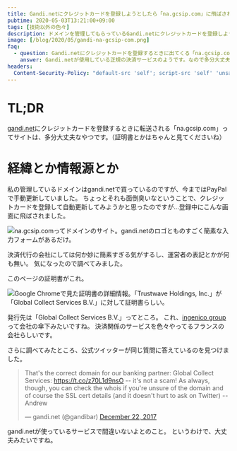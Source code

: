 ```yaml
---
title: Gandi.netにクレジットカードを登録しようとしたら「na.gcsip.com」に飛ばされた
pubtime: 2020-05-03T13:21:00+09:00
tags: [技術以外の色々]
description: ドメインを管理してもらっているGandi.netにクレジットカードを登録しようとしたところ、「na.gcsip.com」というドメインに転送されました。運営者の表記が無くて怪しかったので、少し調べてみました。どうやら、大丈夫なサイトみたいです。
image: [/blog/2020/05/gandi-na-gcsip-com.png]
faq:
  - question: Gandi.netにクレジットカードを登録するときに出てくる「na.gcsip.com」は安全？
    answer: Gandi.netが使用している正規の決済サービスのようです。なので多分大丈夫。
headers:
  Content-Security-Policy: "default-src 'self'; script-src 'self' 'unsafe-inline' https://platform.twitter.com/; style-src 'self' 'unsafe-inline'; frame-src https://platform.twitter.com/; frame-ancestors 'none'"
---
```


# TL;DR

[gandi.net](https://gandi.net)にクレジットカードを登録するときに転送される「na.gcsip.com」ってサイトは、多分大丈夫なやつです。（証明書とかはちゃんと見てくださいね）


# 経緯とか情報源とか

私の管理しているドメインはgandi.netで買っているのですが、今まではPayPalで手動更新していました。
ちょっとそれも面倒臭いなということで、クレジットカードを登録して自動更新してみようかと思ったのですが…登録中にこんな画面に飛ばされました。

![na.gcsip.comってドメインのサイト。gandi.netのロゴとものすごく簡素な入力フォームがあるだけ。](/blog/2020/05/gandi-na-gcsip-com.png "512x512")

決済代行の会社にしては何か妙に簡素すぎる気がするし、運営者の表記とかが何も無い。
気になったので調べてみました。

このページの証明書がこれ。

![Google Chromeで見た証明書の詳細情報。「Trustwave Holdings, Inc.」が「Global Collect Services B.V.」に対して証明書らしい。](/blog/2020/05/na-gcsip-com-certificate.png "512x631")

発行先は「Global Collect Services B.V.」ってところ。
これ、[ingenico group](https://www.ingenico.com/)って会社の傘下みたいですね。
決済関係のサービスを色々やってるフランスの会社らしいです。

さらに調べてみたところ、公式ツイッターが同じ質問に答えているのを見つけました。

<blockquote class="twitter-tweet" data-theme="light"><p lang="en" dir="ltr">That&#39;s the correct domain for our banking partner: Global Collect Services: <a href="https://t.co/z70L1d9nsO">https://t.co/z70L1d9nsO</a> -- it&#39;s not a scam! As always, though, you can check the whois if you&#39;re unsure of the domain and of course the SSL cert details (and it doesn&#39;t hurt to ask on Twitter) -- Andrew</p>&mdash; gandi.net (@gandibar) <a href="https://twitter.com/gandibar/status/944301531863617536?ref_src=twsrc%5Etfw">December 22, 2017</a></blockquote> <script async src="https://platform.twitter.com/widgets.js" charset="utf-8"></script>

gandi.netが使っているサービスで間違いないよとのこと。
というわけで、大丈夫みたいですね。
